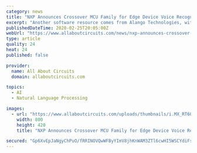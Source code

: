 ```yaml
---
category: news
title: "NXP Announces Crossover MCU Family for Edge Device Voice Recognition"
excerpt: "Another software resource comes from Alango Technologies, with sensory and DSP concepts that provide audio libraries and tools, voice pre-processing, and recognition software. NXP’s eIQ for Glow neural network compiler, now in pre-production, will support the i.MX RT600 and other NXP crossover MCUs by first converting the neural networks into ..."
publishedDateTime: 2020-02-25T20:05:00Z
webUrl: "https://www.allaboutcircuits.com/news/nxp-announces-crossover-mcu-family-for-edge-device-voice-recognition/"
type: article
quality: 24
heat: 24
published: false

provider:
  name: All About Circuits
  domain: allaboutcircuits.com

topics:
  - AI
  - Natural Language Processing

images:
  - url: "https://www.allaboutcircuits.com/uploads/thumbnails/i.MX_RT600_.jpg"
    width: 800
    height: 420
    title: "NXP Announces Crossover MCU Family for Edge Device Voice Recognition"

secured: "Gp6XvEpJaNgyChPuO/fRRINOVQwWFByYImV8jhKnWAM3ZTl6cwHI5WSCYdiFsFIdTFv0R1prp+zGmHhpyWO1eLyVC+O5kpckWnqSptNXHKpxdPHa8cTaoDmm7rc/aDT9PAfknh/+O5/uooe88l4OEVRFWkNYsELPVXpNHXgAw8pZcT33nRQ03O13yzRJEE3690XXlGWRh9iANOzBcwo6JZYCfZWBUo1ZGNjZAGxlUrt0MdjU5qsGsRlrHsczrDCyuVNplrw1DqaA7tPKCdPMe/0uNUch0GZ/XDM/T/3NNrKQ9Tn1g1gqnyPgYnB1lZe5UN2m9R619RtwX/n7GTw55qHsMPb7ybCdYCemQ87BVQXWsO8mH9T4/8Q/2E/m7bQNhvMhBebaKk9yJvzmTHJqPh1XuIuipIqM6VlXy2+EbinHDA1/zosd+jDtG0EfQyTS9QlgoOtNpxMIYYYi40JvMdafSCG+PSjiZIN04K/UpQM=;kHXr4BFyGO+G6rCi1ZUftA=="
---
```


